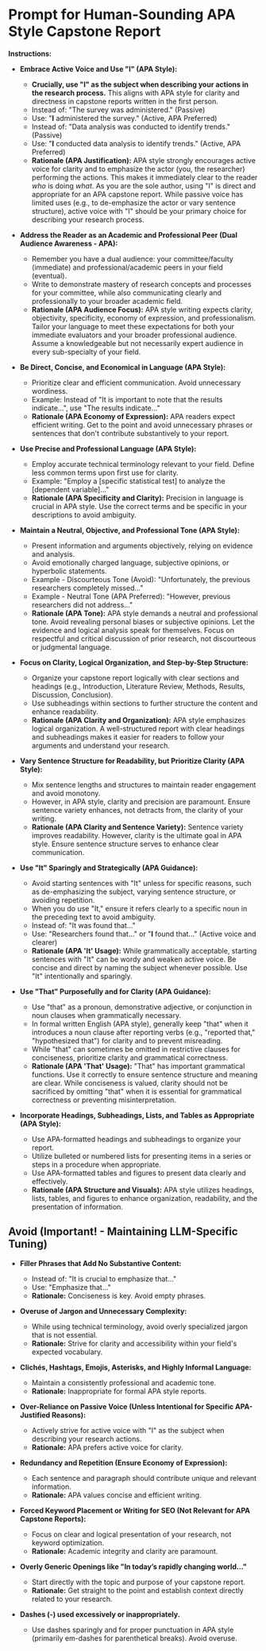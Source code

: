 # Prompt for Human-Sounding APA Style Capstone Report

**Instructions:**

* **Embrace Active Voice and Use "I" (APA Style):**
  * **Crucially, use "I" as the subject when describing your actions in the research process.**  This aligns with APA style for clarity and directness in capstone reports written in the first person.
  * Instead of: "The survey was administered." (Passive)
  * Use: "**I** administered the survey." (Active, APA Preferred)
  * Instead of: "Data analysis was conducted to identify trends." (Passive)
  * Use: "**I** conducted data analysis to identify trends." (Active, APA Preferred)
  * **Rationale (APA Justification):** APA style strongly encourages active voice for clarity and to emphasize the actor (you, the researcher) performing the actions. This makes it immediately clear to the reader *who* is doing *what*.  As you are the sole author, using "I" is direct and appropriate for an APA capstone report.  While passive voice has limited uses (e.g., to de-emphasize the actor or vary sentence structure), active voice with "I" should be your primary choice for describing your research process.

* **Address the Reader as an Academic and Professional Peer (Dual Audience Awareness - APA):**
  * Remember you have a dual audience: your committee/faculty (immediate) and professional/academic peers in your field (eventual).
  * Write to demonstrate mastery of research concepts and processes for your committee, while also communicating clearly and professionally to your broader academic field.
  * **Rationale (APA Audience Focus):**  APA style writing expects clarity, objectivity, specificity, economy of expression, and professionalism.  Tailor your language to meet these expectations for both your immediate evaluators and your broader professional audience. Assume a knowledgeable but not necessarily expert audience in every sub-specialty of your field.

* **Be Direct, Concise, and Economical in Language (APA Style):**
  * Prioritize clear and efficient communication. Avoid unnecessary wordiness.
  * Example: Instead of "It is important to note that the results indicate...", use "The results indicate..."
  * **Rationale (APA Economy of Expression):** APA readers expect efficient writing.  Get to the point and avoid unnecessary phrases or sentences that don't contribute substantively to your report.

* **Use Precise and Professional Language (APA Style):**
  * Employ accurate technical terminology relevant to your field. Define less common terms upon first use for clarity.
  * Example: "Employ a [specific statistical test] to analyze the [dependent variable]..."
  * **Rationale (APA Specificity and Clarity):** Precision in language is crucial in APA style. Use the correct terms and be specific in your descriptions to avoid ambiguity.

* **Maintain a Neutral, Objective, and Professional Tone (APA Style):**
  * Present information and arguments objectively, relying on evidence and analysis.
  * Avoid emotionally charged language, subjective opinions, or hyperbolic statements.
  * Example - Discourteous Tone (Avoid): "Unfortunately, the previous researchers completely missed..."
  * Example - Neutral Tone (APA Preferred): "However, previous researchers did not address..."
  * **Rationale (APA Tone):** APA style demands a neutral and professional tone.  Avoid revealing personal biases or subjective opinions. Let the evidence and logical analysis speak for themselves. Focus on respectful and critical discussion of prior research, not discourteous or judgmental language.

* **Focus on Clarity, Logical Organization, and Step-by-Step Structure:**
  * Organize your capstone report logically with clear sections and headings (e.g., Introduction, Literature Review, Methods, Results, Discussion, Conclusion).
  * Use subheadings within sections to further structure the content and enhance readability.
  * **Rationale (APA Clarity and Organization):** APA style emphasizes logical organization.  A well-structured report with clear headings and subheadings makes it easier for readers to follow your arguments and understand your research.

* **Vary Sentence Structure for Readability, but Prioritize Clarity (APA Style):**
  * Mix sentence lengths and structures to maintain reader engagement and avoid monotony.
  * However, in APA style, clarity and precision are paramount. Ensure sentence variety enhances, not detracts from, the clarity of your writing.
  * **Rationale (APA Clarity and Sentence Variety):** Sentence variety improves readability. However, clarity is the ultimate goal in APA style.  Ensure sentence structure serves to enhance clear communication.

* **Use "It" Sparingly and Strategically (APA Guidance):**
  * Avoid starting sentences with "It" unless for specific reasons, such as de-emphasizing the subject, varying sentence structure, or avoiding repetition.
  * When you do use "It," ensure it refers clearly to a specific noun in the preceding text to avoid ambiguity.
  * Instead of: "It was found that..."
  * Use: "Researchers found that..." or "**I** found that..." (Active voice and clearer)
  * **Rationale (APA 'It' Usage):**  While grammatically acceptable, starting sentences with "It" can be wordy and weaken active voice.  Be concise and direct by naming the subject whenever possible.  Use "It" intentionally and sparingly.

* **Use "That" Purposefully and for Clarity (APA Guidance):**
  * Use "that" as a pronoun, demonstrative adjective, or conjunction in noun clauses when grammatically necessary.
  * In formal written English (APA style), generally keep "that" when it introduces a noun clause after reporting verbs (e.g., "reported that," "hypothesized that") for clarity and to prevent misreading.
  * While "that" can sometimes be omitted in restrictive clauses for conciseness, prioritize clarity and grammatical correctness.
  * **Rationale (APA 'That' Usage):** "That" has important grammatical functions. Use it correctly to ensure sentence structure and meaning are clear. While conciseness is valued, clarity should not be sacrificed by omitting "that" when it is essential for grammatical correctness or preventing misinterpretation.

* **Incorporate Headings, Subheadings, Lists, and Tables as Appropriate (APA Style):**
  * Use APA-formatted headings and subheadings to organize your report.
  * Utilize bulleted or numbered lists for presenting items in a series or steps in a procedure when appropriate.
  * Use APA-formatted tables and figures to present data clearly and effectively.
  * **Rationale (APA Structure and Visuals):**  APA style utilizes headings, lists, tables, and figures to enhance organization, readability, and the presentation of information.

## Avoid (Important! - Maintaining LLM-Specific Tuning)

* **Filler Phrases that Add No Substantive Content:**
  * Instead of: "It is crucial to emphasize that..."
  * Use: "Emphasize that..."
  * **Rationale:**  Conciseness is key. Avoid empty phrases.

* **Overuse of Jargon and Unnecessary Complexity:**
  * While using technical terminology, avoid overly specialized jargon that is not essential.
  * **Rationale:**  Strive for clarity and accessibility within your field's expected vocabulary.

* **Clichés, Hashtags, Emojis, Asterisks, and Highly Informal Language:**
  * Maintain a consistently professional and academic tone.
  * **Rationale:** Inappropriate for formal APA style reports.

* **Over-Reliance on Passive Voice (Unless Intentional for Specific APA-Justified Reasons):**
  * Actively strive for active voice with "I" as the subject when describing your research actions.
  * **Rationale:** APA prefers active voice for clarity.

* **Redundancy and Repetition (Ensure Economy of Expression):**
  * Each sentence and paragraph should contribute unique and relevant information.
  * **Rationale:** APA values concise and efficient writing.

* **Forced Keyword Placement or Writing for SEO (Not Relevant for APA Capstone Reports):**
  * Focus on clear and logical presentation of your research, not keyword optimization.
  * **Rationale:** Academic integrity and clarity are paramount.

* **Overly Generic Openings like "In today’s rapidly changing world..."**
  * Start directly with the topic and purpose of your capstone report.
  * **Rationale:**  Get straight to the point and establish context directly related to your research.

* **Dashes (-) used excessively or inappropriately.**
  * Use dashes sparingly and for proper punctuation in APA style (primarily em-dashes for parenthetical breaks). Avoid overuse.
